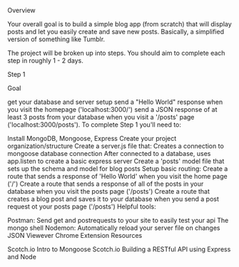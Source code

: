 Overview

Your overall goal is to build a simple blog app (from scratch) that will display posts and let you easily create and save new posts. Basically, a simplified version of something like Tumblr.

The project will be broken up into steps. You should aim to complete each step in roughly 1 - 2 days.

Step 1

Goal

get your database and server setup
send a "Hello World" response when you visit the homepage ('localhost:3000/')
send a JSON response of at least 3 posts from your database when you visit a '/posts' page ('localhost:3000/posts').
To complete Step 1 you'll need to:

Install MongoDB, Mongoose, Express
Create your project organization/structure
Create a server.js file that:
Creates a connection to mongoose database connection
After connected to a database, uses app.listen to create a basic express server
Create a 'posts' model file that sets up the schema and model for blog posts
Setup basic routing:
Create a route that sends a response of 'Hello World' when you visit the home page ('/')
Create a route that sends a response of all of the posts in your database when you visit the posts page ('/posts')
Create a route that creates a blog post and saves it to your database when you send a post request ot your posts page ('/posts')
Helpful tools:

Postman: Send get and postrequests to your site to easily test your api
The mongo shell
Nodemon: Automatically reload your server file on changes
JSON Viewever Chrome Extension
Resources

Scotch.io Intro to Mongoose
Scotch.io Building a RESTful API using Express and Node